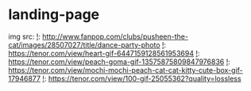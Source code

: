 # landing-page

img src:
[!](/landing-page/images/image1.jpg): <http://www.fanpop.com/clubs/pusheen-the-cat/images/28507027/title/dance-party-photo>
[!](/landing-page/images/image2.jpg): <https://tenor.com/view/heart-gif-6447159128561953694>
[!](/landing-page/images/image3.jpg): <https://tenor.com/view/peach-goma-gif-13575875809847976836>
[!](/landing-page/images/image4.jpg): <https://tenor.com/view/mochi-mochi-peach-cat-cat-kitty-cute-box-gif-17946877>
[!](/landing-page/images/image5.jpg): <https://tenor.com/view/100-gif-25055362?quality=lossless>
